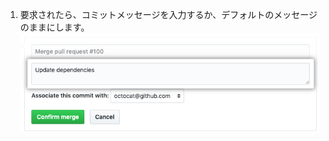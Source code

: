 1. 要求されたら、コミットメッセージを入力するか、デフォルトのメッセージのままにします。 ![Commit messageフィールド](/assets/images/help/pull_requests/merge_box/pullrequest-commitmessage.png)

